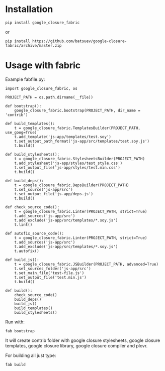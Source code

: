 # Installation
    
    pip install google_closure_fabric
    
or

    pip install https://github.com/batsuev/google-closure-fabric/archive/master.zip

# Usage with fabric
Example fabfile.py:

    import google_closure_fabric, os

    PROJECT_PATH = os.path.dirname(__file))

    def bootstrap():
        google_closure_fabric.bootstrap(PROJECT_PATH, dir_name = 'contrib')

    def build_templates():
        t = google_closure_fabric.TemplatesBuilder(PROJECT_PATH, use_goog=True)
        t.add_template('js-app/templates/test.soy')
        t.set_output_path_format('js-app/src/templates/test.soy.js')
        t.build()

    def build_stylesheets():
        t = google_closure_fabric.StylesheetsBuilder(PROJECT_PATH)
        t.add_stylesheet('js-app/styles/test_style.css')
        t.set_output_file('js-app/styles/test.min.css')
        t.build()

    def build_deps():
        t = google_closure_fabric.DepsBuilder(PROJECT_PATH)
        t.set_source('js-app/src')
        t.set_output_file('js-app/deps.js')
        t.build()

    def check_source_code():
        t = google_closure_fabric.Linter(PROJECT_PATH, strict=True)
        t.add_sources('js-app/src')
        t.add_exclude('js-app/src/templates/*.soy.js')
        t.lint()

    def autofix_source_code():
        t = google_closure_fabric.Linter(PROJECT_PATH, strict=True)
        t.add_sources('js-app/src')
        t.add_exclude('js-app/src/templates/*.soy.js')
        t.autofix()

    def build_js():
        t = google_closure_fabric.JSBuilder(PROJECT_PATH, advanced=True)
        t.set_sources_folder('js-app/src')
        t.set_main_file('test-file.js')
        t.set_output_file('test.min.js')
        t.build()

    def build():
        check_source_code()
        build_deps()
        build_js()
        build_templates()
        build_stylesheets()

Run with:

    fab bootstrap

It will create contrib folder with google closure stylesheets, google closure templates,
google closure library, google closure compiler and plovr.

For building all just type:

    fab build
